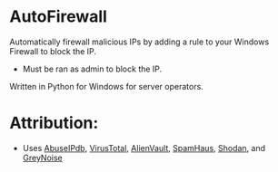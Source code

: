 # AutoFirewall
Automatically firewall malicious IPs by adding a rule to your Windows Firewall to block the IP.
- Must be ran as admin to block the IP.

Written in Python for Windows for server operators.

# Attribution:
- Uses [AbuseIPdb](https://abuseipdb.com), [VirusTotal](https://virustotal.com), [AlienVault](https://otx.alienvault.com), [SpamHaus](https://spamhaus.org), [Shodan](https://shodan.io), and [GreyNoise](https://greynoise.io)
